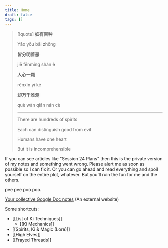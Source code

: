 ```yaml
---
title: Home
draft: false
tags: []
---
```

> [!quote] 
>**妖有百种**
>
>Yāo yǒu bǎi zhǒng
>
>**皆分明善恶**
>
>jiē fēnmíng shàn è
>
>**人心一颗**
>
>rénxīn yī kē
>
>**却万千难测**
>
>què wàn qiān nán cè
>- - -
>There are hundreds of spirits
> 
>Each can distinguish good from evil
> 
>Humans have one heart
>
>But it is incomprehensible

If you can see articles like "Session 24 Plans" then this is the private version of my notes and something went wrong. Please alert me as soon as possible so I can fix it. Or you can go ahead and read everything and spoil yourself on the entire plot, whatever. But you'll ruin the fun for me and the others.

pee pee poo poo.

[Your collective Google Doc notes](https://docs.google.com/document/d/1nN9gfH4UaYdG1C9vrXNDUfEDHCNotvbNbWUefRiTjwc/edit) (An external website)

Some shortcuts:
- [[List of Ki Techniques]]
	- [[Ki Mechanics]]
- [[Spirits, Ki & Magic (Lore)]]
- [[High Elves]]
- [[Frayed Threads]]